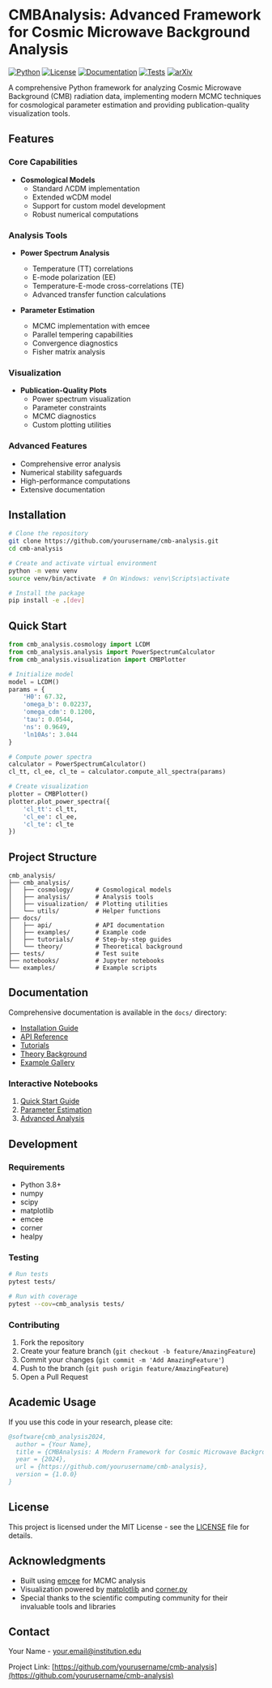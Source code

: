 # CMBAnalysis: Advanced Framework for Cosmic Microwave Background Analysis

[![Python](https://img.shields.io/badge/Python-3.8%2B-blue.svg)](https://www.python.org/downloads/)
[![License](https://img.shields.io/badge/License-MIT-green.svg)](LICENSE)
[![Documentation](https://img.shields.io/badge/docs-latest-brightgreen.svg)](docs/)
[![Tests](https://img.shields.io/badge/tests-passing-brightgreen.svg)](tests/)
[![arXiv](https://img.shields.io/badge/arXiv-astro--ph%2FXXXXXX-red.svg)](https://arxiv.org/abs/astro-ph/XXXXXX)

A comprehensive Python framework for analyzing Cosmic Microwave Background (CMB) radiation data, implementing modern MCMC techniques for cosmological parameter estimation and providing publication-quality visualization tools.

## Features

### Core Capabilities

- **Cosmological Models**
  - Standard ΛCDM implementation
  - Extended wCDM model
  - Support for custom model development
  - Robust numerical computations

### Analysis Tools

- **Power Spectrum Analysis**

  - Temperature (TT) correlations
  - E-mode polarization (EE)
  - Temperature-E-mode cross-correlations (TE)
  - Advanced transfer function calculations

- **Parameter Estimation**
  - MCMC implementation with emcee
  - Parallel tempering capabilities
  - Convergence diagnostics
  - Fisher matrix analysis

### Visualization

- **Publication-Quality Plots**
  - Power spectrum visualization
  - Parameter constraints
  - MCMC diagnostics
  - Custom plotting utilities

### Advanced Features

- Comprehensive error analysis
- Numerical stability safeguards
- High-performance computations
- Extensive documentation

## Installation

```bash
# Clone the repository
git clone https://github.com/yourusername/cmb-analysis.git
cd cmb-analysis

# Create and activate virtual environment
python -m venv venv
source venv/bin/activate  # On Windows: venv\Scripts\activate

# Install the package
pip install -e .[dev]
```

## Quick Start

```python
from cmb_analysis.cosmology import LCDM
from cmb_analysis.analysis import PowerSpectrumCalculator
from cmb_analysis.visualization import CMBPlotter

# Initialize model
model = LCDM()
params = {
    'H0': 67.32,
    'omega_b': 0.02237,
    'omega_cdm': 0.1200,
    'tau': 0.0544,
    'ns': 0.9649,
    'ln10As': 3.044
}

# Compute power spectra
calculator = PowerSpectrumCalculator()
cl_tt, cl_ee, cl_te = calculator.compute_all_spectra(params)

# Create visualization
plotter = CMBPlotter()
plotter.plot_power_spectra({
    'cl_tt': cl_tt,
    'cl_ee': cl_ee,
    'cl_te': cl_te
})
```

## Project Structure

```
cmb_analysis/
├── cmb_analysis/
│   ├── cosmology/      # Cosmological models
│   ├── analysis/       # Analysis tools
│   ├── visualization/  # Plotting utilities
│   └── utils/          # Helper functions
├── docs/
│   ├── api/            # API documentation
│   ├── examples/       # Example code
│   ├── tutorials/      # Step-by-step guides
│   └── theory/         # Theoretical background
├── tests/              # Test suite
├── notebooks/          # Jupyter notebooks
└── examples/           # Example scripts
```

## Documentation

Comprehensive documentation is available in the `docs/` directory:

- [Installation Guide](docs/installation.md)
- [API Reference](docs/api/)
- [Tutorials](docs/tutorials/)
- [Theory Background](docs/theory/)
- [Example Gallery](docs/examples/)

### Interactive Notebooks

1. [Quick Start Guide](notebooks/01_quick_start.ipynb)
2. [Parameter Estimation](notebooks/02_parameter_estimation.ipynb)
3. [Advanced Analysis](notebooks/03_advanced_analysis.ipynb)

## Development

### Requirements

- Python 3.8+
- numpy
- scipy
- matplotlib
- emcee
- corner
- healpy

### Testing

```bash
# Run tests
pytest tests/

# Run with coverage
pytest --cov=cmb_analysis tests/
```

### Contributing

1. Fork the repository
2. Create your feature branch (`git checkout -b feature/AmazingFeature`)
3. Commit your changes (`git commit -m 'Add AmazingFeature'`)
4. Push to the branch (`git push origin feature/AmazingFeature`)
5. Open a Pull Request

## Academic Usage

If you use this code in your research, please cite:

```bibtex
@software{cmb_analysis2024,
  author = {Your Name},
  title = {CMBAnalysis: A Modern Framework for Cosmic Microwave Background Analysis},
  year = {2024},
  url = {https://github.com/yourusername/cmb-analysis},
  version = {1.0.0}
}
```

## License

This project is licensed under the MIT License - see the [LICENSE](LICENSE) file for details.

## Acknowledgments

- Built using [emcee](https://emcee.readthedocs.io/) for MCMC analysis
- Visualization powered by [matplotlib](https://matplotlib.org/) and [corner.py](https://corner.readthedocs.io/)
- Special thanks to the scientific computing community for their invaluable tools and libraries

## Contact

Your Name - your.email@institution.edu

Project Link: [https://github.com/yourusername/cmb-analysis](https://github.com/yourusername/cmb-analysis)
